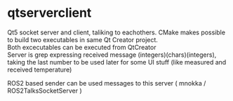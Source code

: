 # qtserverclient
Qt5 socket server and client, taliking to eachothers. CMake makes possible to build two executables in same Qt Creator project. <br>
Both excecutables can be executed from QtCreator
<br>
Server is grep expressing received message (integers)(chars)(integers), taking the last number to be used later for some UI stuff
(like measured and received temperature)

ROS2 based sender can be used messages to this server (   mnokka /
ROS2TalksSocketServer )
